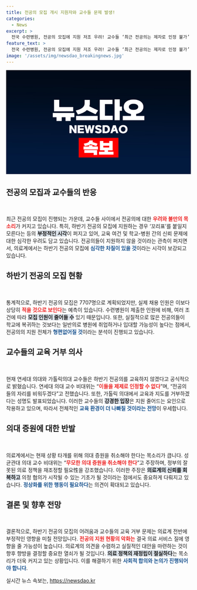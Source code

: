 ```yaml
---
title: 전공의 모집 개시 지원자와 교수들 문제 발생!
categories:
  - News
excerpt: >
  전국 수련병원, 전공의 모집에 지원 저조 우려! 교수들 ‘최근 전공의는 제자로 인정 불가’ 선언하며 갈등 심화. 의료계, 의대 증원 취소 필요성 제기! 지금 바로 상황을 확인해보세요!
feature_text: >
  전국 수련병원, 전공의 모집에 지원 저조 우려! 교수들 ‘최근 전공의는 제자로 인정 불가’ 선언하며 갈등 심화. 의료계, 의대 증원 취소 필요성 제기! 지금 바로 상황을 확인해보세요!
image: '/assets/img/newsdao_breakingnews.jpg'
---
```


<p><img src="/assets/img/newsdao_breakingnews.jpg" alt="ontimetimes 속보" /></p>

<h2 data-ke-size="size26">전공의 모집과 교수들의 반응</h2>

<p data-ke-size="size16">&nbsp;</p>

<p>최근 전공의 모집이 진행되는 가운데, 교수들 사이에서 전공의에 대한 <b><span style="color: #ee2323;">우려와 불만의 목소리</span></b>가 커지고 있습니다. 특히, 하반기 전공의 모집에 지원하는 경우 ‘꼬리표’를 붙일지 모른다는 등의 <b><span style="background-color: #21538527;">부정적인 시각</span></b>이 퍼지고 있어, 교육 여건 및 학교-병원 간의 신뢰 문제에 대한 심각한 우려도 담고 있습니다. 전공의들이 지원하지 않을 것이라는 관측이 퍼지면서, 의료계에서는 하반기 전공의 모집에 <b><span style="color: #1a5490;">심각한 차질이 있을 것</span></b>이라는 시각이 보강되고 있습니다.</p>

<h2 data-ke-size="size26">하반기 전공의 모집 현황</h2>

<p data-ke-size="size16">&nbsp;</p>

<p>통계적으로, 하반기 전공의 모집은 7707명으로 계획되었지만, 실제 채용 인원은 이보다 상당히 <b><span style="color: #ee2323;">적을 것으로 보인다</span></b>는 예측이 있습니다. 수련병원이 제출한 인원에 비해, 여러 조건에 따라 <b><span style="background-color: #21538527;">모집 인원이 줄어들 수</span></b> 있기 때문입니다. 또한, 실질적으로 많은 전공의들이 학교에 복귀하는 것보다는 일반의로 병원에 취업하거나 입대할 가능성이 높다는 점에서, 전공의의 지원 전체가 <b><span style="color: #1a5490;">형편없어질 것</span></b>이라는 분석이 진행되고 있습니다.</p>

<h2 data-ke-size="size26">교수들의 교육 거부 의사</h2>

<p data-ke-size="size16">&nbsp;</p>

<p>현재 연세대 의대와 가톨릭의대 교수들은 하반기 전공의를 교육하지 않겠다고 공식적으로 밝혔습니다. 연세대 의대 교수 비대위는 “<b><span style="color: #ee2323;">이들을 제제로 인정할 수 없다</span></b>”며, “전공의들의 자리를 비워두겠다”고 전했습니다. 또한, 가톨릭 의대에서 교육과 지도를 거부하겠다는 성명도 발표되었습니다. 이러한 교수들의 <b><span style="background-color: #21538527;">강경한 입장</span></b>은 지원 줄어드는 요인으로 작용하고 있으며, 따라서 전체적인 <b><span style="color: #1a5490;">교육 환경이 더 나빠질 것이라는 전망</span></b>이 우세합니다.</p>

<h2 data-ke-size="size26">의대 증원에 대한 반발</h2>

<p data-ke-size="size16">&nbsp;</p>

<p>의료계에서는 현재 상황 타개를 위해 의대 증원을 취소해야 한다는 목소리가 큽니다. 성균관대 의대 교수 비대위는 “<b><span style="color: #ee2323;">무모한 의대 증원을 취소해야 한다</span></b>”고 주장하며, 정부의 잘못된 의료 정책을 재조정할 필요性을 강조했습니다. 이러한 주장은 <b><span style="background-color: #21538527;">의료계의 신뢰를 회복하고</span></b> 의정 협의가 시작될 수 있는 기초가 될 것이라는 점에서도 중요하게 다뤄지고 있습니다. <b><span style="color: #1a5490;">정상화를 위한 행동이 필요하다</span></b>는 의견이 확대되고 있습니다.</p>

<h2 data-ke-size="size26">결론 및 향후 전망</h2>

<p data-ke-size="size16">&nbsp;</p>

<p>결론적으로, 하반기 전공의 모집의 어려움과 교수들의 교육 거부 문제는 의료계 전반에 부정적인 영향을 미칠 전망입니다. <b><span style="color: #ee2323;">전공의 지원 현황의 악화는</span></b> 결국 의료 서비스 질에 영향을 줄 가능성이 높습니다. 의료계의 의견을 수렴하고 실질적인 대안을 마련하는 것이 향후 향방을 결정할 중요한 열쇠가 될 것입니다. <b><span style="background-color: #21538527;">의료 정책의 재정립이 절실하다</span></b>는 목소리가 더욱 커지고 있는 상황입니다. 이를 해결하기 위한 <b><span style="color: #1a5490;">사회적 합의와 논의가 진행되어야 합니다</span></b>.</p>
실시간 뉴스 속보는, <a href="https://newsdao.kr" rel="dofollow">https://newsdao.kr</a>


